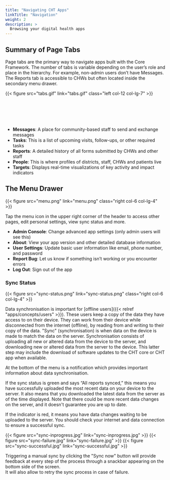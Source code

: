 ```yaml
---
title: "Navigating CHT Apps"
linkTitle: "Navigation"
weight: 2
description: >
  Browsing your digital health apps
---
```


## Summary of Page Tabs

Page tabs are the primary way to navigate apps built with the Core Framework. The number of tabs is variable depending on the user’s role and place in the hierarchy. For example, non-admin users don’t have Messages. The Reports tab is accessible to CHWs but often located inside the secondary menu drawer.

{{< figure src="tabs.gif" link="tabs.gif" class="left col-12 col-lg-7" >}}

<br><br><br><br>

- **Messages​**: A place for community-based staff to send and exchange messages
- **Tasks​**: This is a list of upcoming visits, follow-ups, or other required tasks
- **Reports​**: A detailed history of all forms submitted by CHWs and other staff
- **People​**: This is where profiles of districts, staff, CHWs and patients live
- **Targets**: Displays real-time visualizations of key activity and impact indicators


## The Menu Drawer

{{< figure src="menu.png" link="menu.png" class="right col-6 col-lg-4" >}}

Tap the menu icon in the upper right corner of the header to access other pages, edit personal settings, view sync status and more.
- **Admin Console**: Change advanced app settings (only admin users will see this)
- **About**: View your app version and other detailed database information 
- **User Settings**: Update basic user information like email, phone number, and password
- **Report Bug**: Let us know if something isn’t working or you encounter errors
- **Log Out**: Sign out of the app

### Sync Status

{{< figure src="sync-status.png" link="sync-status.png" class="right col-6 col-lg-4" >}}

Data synchronisation is important for [offline users]({{< relref "apps/concepts/users" >}}). These users keep a copy of the data they have access to on their device. They can work from their device while disconnected from the internet (offline), by reading from and writing to their copy of the data. "Sync" (synchronisation) is when data on the device is made to match the data on the server. Synchronisation consists of uploading all new or altered data from the device to the server, and downloading new or altered data from the server to the device. This latter step may include the download of software updates to the CHT core or CHT app when available.

At the bottom of the menu is a notification which provides important information about data synchronisation.

If the sync status is green and says “All reports synced,” this means you have successfully uploaded the most recent data on your device to the server. It also means that you downloaded the latest data from the server as of the time displayed. Note that there could be more recent data changes on the server, and it doesn't guarantee you are up to date.

If the indicator is red, it means you have data changes waiting to be uploaded to the server. You should check your internet and data connection to ensure a successful sync.

<aside class="right col-6 col-lg-4">
{{< figure src="sync-inprogress.jpg" link="sync-inprogress.jpg" >}}
{{< figure src="sync-failure.jpg" link="sync-failure.jpg" >}}
{{< figure src="sync-successful.jpg" link="sync-successful.jpg" >}}
</aside>

Triggering a manual sync by clicking the "Sync now" button will provide feedback at every step of the process through a snackbar appearing on the bottom side of the screen.  
It will also allow to retry the sync process in case of failure.
